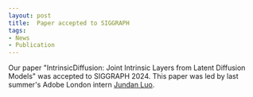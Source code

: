 ```yaml
---
layout: post
title:  Paper accepted to SIGGRAPH
tags:
- News
- Publication
---
```

Our paper "IntrinsicDiffusion: Joint Intrinsic Layers from Latent Diffusion Models" was accepted to SIGGRAPH 2024. This paper was led by last summer's Adobe London intern <a href="https://twitter.com/JundanLuo">Jundan Luo</a>.